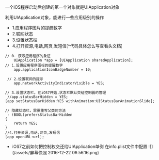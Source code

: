 一个iOS程序启动后创建的第一个对象就是UIApplication对象

利用UIApplication对象，能进行一些应用级别的操作

- 1.应用程序图片的提醒数字
- 2.联网状态
- 3.设置状态栏
- 4.打开资源,电话,网页,发短信[^代码具体怎么写查看头文档]

```
// 0. 获取应用程序的象征
    UIApplication *app = [UIApplication sharedApplication];
// 1.设置应用程序图标的提醒数字
    app.applicationIconBadgeNumber = 10;
    
 // 2.设置联网的提示
    app.networkActivityIndicatorVisible = YES;
    
// 3.设置状态栏，在iOS7开始,状态栏默认交给控制器的管理
 //app.statusBarHidden = YES;
[app setStatusBarHidden:YES withAnimation:UIStatusBarAnimationSlide];

// 隐藏状态栏，需要重写父类的方法
 - (BOOL)prefersStatusBarHidden
{
    return YES;
}
//4.打开资源,电话,网页,发短信
[app openURL:url];
```
- iOS7之前如何把控制权交还给UIApplication单例
在info.plist文件中配置
![](/assets/屏幕快照 2016-12-22 09.56.16.png)